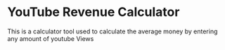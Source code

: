 # YouTube Revenue Calculator
This is a calculator tool used to calculate the average money by entering any amount of youtube Views

